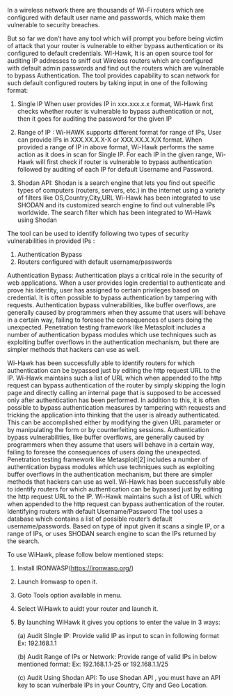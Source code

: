 In a wireless network there are thousands of Wi-Fi routers which are configured with default user name and passwords, which make them vulnerable to security breaches. 
  
But so far we don’t have any tool which will prompt you before being victim of attack that your router is vulnerable to  either bypass authentication or its configured to default credentials.
WI-Hawk, It is an open source tool for auditing IP addresses to sniff out Wireless routers which are configured with default admin passwords and find out the routers which are vulnerable to bypass Authentication. 
The tool provides capability to scan network for such default configured routers by taking input in one of the following format: 
 
1.  Single IP
When user provides IP in xxx.xxx.x.x format, Wi-Hawk first checks whether router is vulnerable to bypass authentication or not, then it goes for auditing the password for the given IP 
 
2. Range of IP :
Wi-HAWK supports different format for range of IPs, User can provide IPs in XXX.XX.X.X-X or XXX.XX.X.X/X format. When provided a range of IP in above format, Wi-Hawk performs the same action as it does in scan for Single IP. For each IP in the given range, Wi-Hawk will first check if router is vulnerable to bypass authentication followed by auditing of each IP for default Username and Password. 
 
3. Shodan API: 
Shodan is a search engine that lets you find out specific types of computers (routers, servers, etc.) in the internet using a variety of filters like OS,Country,City,URL 
Wi-Hawk has been integrated to use SHODAN and its customized search engine to find out vulnerable IPs worldwide. The search filter which has been integrated to Wi-Hawk using Shodan
 
The tool can be used to identify following two types of security vulnerabilities in  provided IPs : 
 
1. Authentication Bypass 
2. Routers configured with default username/passwords
 
Authentication Bypass: Authentication plays a critical role in the security of web applications. When a user provides login credential to authenticate and prove his identity, user has assigned to certain privileges based on credential. It is often possible to bypass authentication by tampering with requests. Authentication bypass vulnerabilities, like buffer overflows, are generally caused by programmers when they assume that users will behave in a certain way, failing to foresee the consequences of users doing the unexpected. Penetration testing framework like Metasploit  includes a number of authentication bypass modules which use techniques such as exploiting buffer overflows in the authentication mechanism, but there are simpler methods that hackers can use as well. 
 
Wi-Hawk has been successfully able to identify routers for which authentication can be bypassed just by editing the http request URL to the IP. Wi-Hawk maintains such a list of URL which when appended to the http request can bypass authentication of the router by simply skipping the login page and directly calling an internal page that is supposed to be accessed only after authentication has been performed. In addition to this, it is often possible to bypass authentication measures by tampering with requests and tricking the application into thinking that the user is already authenticated. This can be accomplished either by modifying the given URL parameter or by manipulating the form or by counterfeiting sessions. 
Authentication bypass vulnerabilities, like buffer overflows, are generally caused by programmers when they assume that users will behave in a certain way, failing to foresee the consequences of users doing the unexpected. Penetration testing framework like Metasploit[2] includes a number of authentication bypass modules which use techniques such as exploiting buffer overflows in the authentication mechanism, but there are simpler methods that hackers can use as well. 
Wi-Hawk has been successfully able to identify routers for which authentication can be bypassed just by editing the http request URL to the IP. Wi-Hawk maintains such a list of URL which when appended to the http request can bypass authentication of the router. 
Identifying routers with default Username/Password 
The tool uses a database which contains a list of possible router’s default username/passwords. Based on type of input given it scans a single IP, or a range of IPs, or uses SHODAN search engine to scan the IPs returned by the search.


To use WiHawk, please follow below mentioned steps:
  1. Install IRONWASP(https://ironwasp.org/)
  2. Launch Ironwasp to open it.
  3. Goto Tools option available in menu.
  4. Select WiHawk to auidt your router and launch it.
  5. By launching WiHawk it gives you options to enter the value in 3 ways:
  
        (a) Audit SIngle IP: Provide valid IP as input to scan in following format
                  Ex: 192.168.1.1
                  
        (b) Audit Range of IPs or Network: Provide range of valid IPs in below mentioned format:
                  Ex: 192.168.1.1-25   or 192.168.1.1/25
                  
        (c) Audit Using Shodan API: To use Shodan API , you must have an API key to scan vulnerbale IPs in your Country, City and Geo Location.
        
              
          
